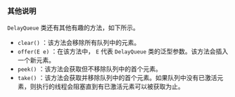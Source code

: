 ### 其他说明

`DelayQueue` 类还有其他有趣的方法，如下所示。

+ `clear()` ：该方法会移除所有队列中的元素。
+ `offer(E e)` ：在该方法中， `E` 代表 `DelayQueue` 类的泛型参数。该方法会插入一个新元素。
+ `peek()` ：该方法会获取但不移除队列中的首个元素。
+ `take()` ：该方法会获取并移除队列中的首个元素。如果队列中没有已激活元素，则执行的线程会阻塞直到有已激活元素可以被获取为止。

